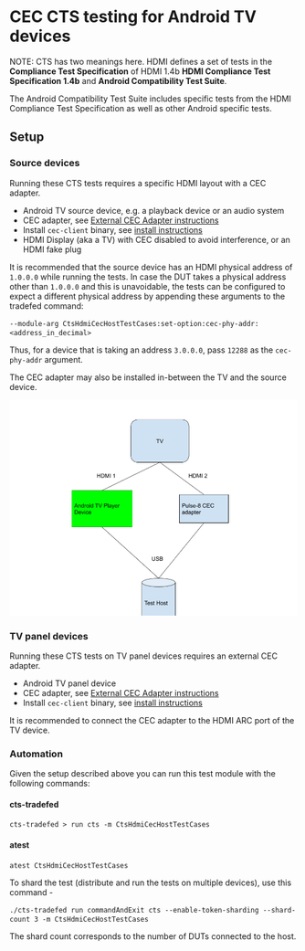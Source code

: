 # CEC CTS testing for Android TV devices

NOTE: CTS has two meanings here. HDMI defines a set of tests in the
**Compliance Test Specification** of HDMI 1.4b
__HDMI Compliance Test Specification 1.4b__ and
**Android Compatibility Test Suite**.

The Android Compatibility Test Suite includes specific tests from the HDMI
Compliance Test Specification as well as other Android specific tests.

## Setup

### Source devices

Running these CTS tests requires a specific HDMI layout with a CEC adapter.

*   Android TV source device, e.g. a playback device or an audio system
*   CEC adapter, see [External CEC Adapter instructions](cec_adapter.md)
*   Install `cec-client` binary, see [install instructions](cec_adapter.md#software)
*   HDMI Display (aka a TV) with CEC disabled to avoid interference, or an HDMI fake plug

It is recommended that the source device has an HDMI physical address of `1.0.0.0` while running
the tests. In case the DUT takes a physical address other than `1.0.0.0` and this is unavoidable,
the tests can be configured to expect a different physical address by appending these arguments to
the tradefed command:
```
--module-arg CtsHdmiCecHostTestCases:set-option:cec-phy-addr:<address_in_decimal>
```
Thus, for a device that is taking an address `3.0.0.0`, pass `12288` as the `cec-phy-addr` argument.

The CEC adapter may also be installed in-between the TV and the source device.

![drawing](setup.png)

### TV panel devices

Running these CTS tests on TV panel devices requires an external CEC adapter.

*   Android TV panel device
*   CEC adapter, see [External CEC Adapter instructions](cec_adapter.md)
*   Install `cec-client` binary, see [install instructions](cec_adapter.md#software)

It is recommended to connect the CEC adapter to the HDMI ARC port of the TV device.

### Automation

Given the setup described above you can run this test module with the following commands:

#### cts-tradefed

```
cts-tradefed > run cts -m CtsHdmiCecHostTestCases
```

#### atest
```
atest CtsHdmiCecHostTestCases
```

To shard the test (distribute and run the tests on multiple devices), use this
command -
```
./cts-tradefed run commandAndExit cts --enable-token-sharding --shard-count 3 -m CtsHdmiCecHostTestCases
```

The shard count corresponds to the number of DUTs connected to the host.
